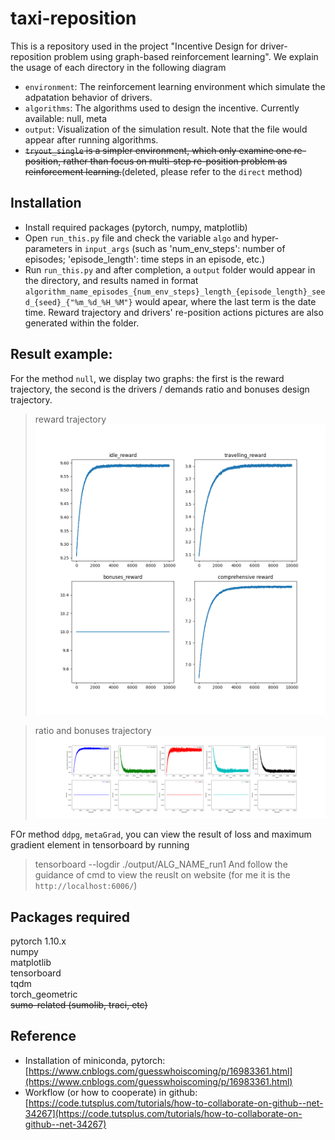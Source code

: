 # taxi-reposition
This is a repository used in the project "Incentive Design for driver-reposition problem using graph-based reinforcement learning". We explain the usage of each directory in the following diagram
* `environment`: The reinforcement learning environment which simulate the adpatation behavior of drivers. 
* `algorithms`: The algorithms used to design the incentive. Currently available: null, meta
* `output`: Visualization of the simulation result. Note that the file would appear after running algorithms.   
* ~~`tryout_single` is a simpler environment, which only examine one re-position, rather than focus on multi-step re-position problem as reinforcement learning.~~(deleted, please refer to the `direct` method)  

## Installation
- Install required packages (pytorch, numpy, matplotlib)  
- Open `run_this.py` file and check the variable `algo` and hyper-parameters in `input_args` (such as 'num_env_steps': number of episodes; 'episode_length': time steps in an episode, etc.)  
- Run `run_this.py` and after completion, a `output` folder would appear in the directory, and results named in format `algorithm_name_episodes_{num_env_steps}_length_{episode_length}_seed_{seed}_{"%m_%d_%H_%M"}` would apear, where the last term is the date time. Reward trajectory and drivers' re-position actions pictures are also generated within the folder.     


## Result example: 
For the method `null`, we display two graphs: the first is the reward trajectory, the second is the drivers / demands ratio and bonuses design trajectory.  
> reward trajectory  
  ![Alt text](https://github.com/ChenqiuXD/taxi-reposition/blob/master/imgs/cost_traj.png)  

  <!-- <img src="https://github.com/ChenqiuXD/taxi-reposition/blob/master/imgs/cost_traj.png" aling=center width="50 />   -->

> ratio and bonuses trajectory  
  ![Alt text](https://github.com/ChenqiuXD/taxi-reposition/blob/master/imgs/idle_drivers.png)
  <!-- <img src="https://github.com/ChenqiuXD/taxi-reposition/blob/master/imgs/idle_drivers.png", align=center width=50 /> -->

FOr method `ddpg`, `metaGrad`, you can view the result of loss and maximum gradient element in tensorboard by running
> tensorboard --logdir ./output/ALG_NAME_run1
And follow the guidance of cmd to view the reuslt on website (for me it is the `http://localhost:6006/`)  

## Packages required
pytorch 1.10.x   
numpy  
matplotlib   
tensorboard  
tqdm  
torch_geometric  
~~sumo-related (sumolib, traci, etc)~~

## Reference
- Installation of miniconda, pytorch: 
   [https://www.cnblogs.com/guesswhoiscoming/p/16983361.html](https://www.cnblogs.com/guesswhoiscoming/p/16983361.html)  
- Workflow (or how to cooperate) in github:  
 [https://code.tutsplus.com/tutorials/how-to-collaborate-on-github--net-34267](https://code.tutsplus.com/tutorials/how-to-collaborate-on-github--net-34267)